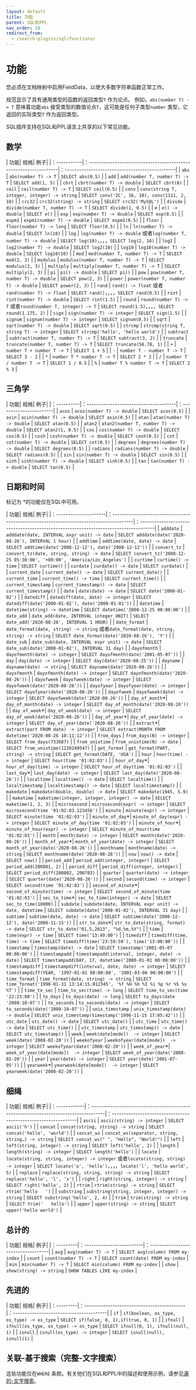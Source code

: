 ```yaml
---
layout: default
title: 功能
parent: SQL和PPL
nav_order: 10
redirect_from:
  - /search-plugins/sql/functions/
---
```


# 功能

您必须在文档映射中启用FieldData，以使大多数字符串函数正常工作。

规范显示了具有通用类型的函数的返回类型`T` 作为论点。
例如，`abs(number T) -> T` 意味着功能`abs` 接受类型的数值论点`T`，这可能是任何子类型`number` 类型，它返回的实际类型`T` 作为返回类型。

SQL插件支持在SQL和PPL语言上共享的以下常见功能。

## 数学

| 功能| 规格| 例子|
|：-----------|：-----------------------------------------------------------------|：-----------------------------------------------|
| `abs`      | `abs(number T) -> T`                                             | `SELECT abs(0.5)`                              |
| `add`      | `add(number T, number T) -> T`                                   | `SELECT add(1, 5)`                             |
| `cbrt`     | `cbrt(number T) -> double`                                       | `SELECT cbrt(8)`                               |
| `ceil`     | `ceil(number T) -> T`                                            | `SELECT ceil(0.5)`                             |
| `conv`     | `conv(string T, integer, integer) -> string`                     | `SELECT conv('2C', 16, 10), conv(1111, 2, 10)` |
| `crc32`    | `crc32(string) -> string`                                        | `SELECT crc32('MySQL')`                        |
| `divide`   | `divide(number T, number T) -> T`                                | `SELECT divide(1, 0.5)`                        |
| `e`        | `e() -> double`                                                  | `SELECT e()`                                   |
| `exp`      | `exp(number T) -> double`                                        | `SELECT exp(0.5)`                              |
| `expm1`    | `expm1(number T) -> double`                                      | `SELECT expm1(0.5)`                            |
| `floor`    | `floor(number T) -> long`                                        | `SELECT floor(0.5)`                            |
| `ln`       | `ln(number T) -> double`                                         | `SELECT ln(10)`                                |
| `log`      | `log(number T) -> double` 或者`log(number T, number T) -> double` | `SELECT log(10)`，，，，`SELECT log(2, 16)`          |
| `log2`     | `log2(number T) -> double`                                       | `SELECT log2(10)`                              |
| `log10`    | `log10(number T) -> double`                                      | `SELECT log10(10)`                             |
| `mod`      | `mod(number T, number T) -> T`                                   | `SELECT mod(2, 3)`                             |
| `modulus`  | `modulus(number T, number T) -> T`                               | `SELECT modulus(2, 3)`                         |
| `multiply` | `multiply(number T, number T) -> T`                              | `SELECT multiply(2, 3)`                        |
| `pi`       | `pi() -> double`                                                 | `SELECT pi()`                                  |
| `pow`      | `pow(number T, number T) -> double`                              | `SELECT pow(2, 3)`                             |
| `power`    | `power(number T, number T) -> double`                            | `SELECT power(2, 3)`                           |
| `rand`     | `rand() -> float` 或者`rand(number T) -> float`                   | `SELECT rand()`，，，，`SELECT rand(0.5)`            |
| `rint`     | `rint(number T) -> double`                                       | `SELECT rint(1.5)`                             |
| `round`    | `round(number T) -> T` 或者`round(number T, integer) -> T`        | `SELECT round(1.5)`，，，，`SELECT round(1.175, 2)`  |
| `sign`     | `sign(number T) -> integer`                                      | `SELECT sign(1.5)`                             |
| `signum`   | `signum(number T) -> integer`                                    | `SELECT signum(0.5)`                           |
| `sqrt`     | `sqrt(number T) -> double`                                       | `SELECT sqrt(0.5)`                             |
| `strcmp`   | `strcmp(string T, string T) -> integer`                          | `SELECT strcmp('hello', 'hello world')`        |
| `subtract` | `subtract(number T, number T) -> T`                              | `SELECT subtract(3, 2)`                        |
| `truncate` | `truncate(number T, number T) -> T`                              | `SELECT truncate(56.78, 1)`                    |
| `+`        | `number T + number T -> T`                                       | `SELECT 1 + 5`                                 |
| `-`        | `number T - number T -> T`                                       | `SELECT 3 - 2`                                 |
| `*`        | `number T * number T -> T`                                       | `SELECT 2 * 3`                                 |
| `/`        | `number T / number T -> T`                                       | `SELECT 1 / 0.5`                               |
| `%`        | `number T % number T -> T`                                       | `SELECT 2 % 3`                                 |

## 三角学

| 功能| 规格| 例子|
|：----------|：--------------------------------------|：-----------------------|
| `acos`    | `acos(number T) -> double`            | `SELECT acos(0.5)`     |
| `asin`    | `asin(number T) -> double`            | `SELECT asin(0.5)`     |
| `atan`    | `atan(number T) -> double`            | `SELECT atan(0.5)`     |
| `atan2`   | `atan2(number T, number T) -> double` | `SELECT atan2(1, 0.5)` |
| `cos`     | `cos(number T) -> double`             | `SELECT cos(0.5)`      |
| `cosh`    | `cosh(number T) -> double`            | `SELECT cosh(0.5)`     |
| `cot`     | `cot(number T) -> double`             | `SELECT cot(0.5)`      |
| `degrees` | `degrees(number T) -> double`         | `SELECT degrees(0.5)`  |
| `radians` | `radians(number T) -> double`         | `SELECT radians(0.5)`  |
| `sin`     | `sin(number T) -> double`             | `SELECT sin(0.5)`      |
| `sinh`    | `sinh(number T) -> double`            | `SELECT sinh(0.5)`     |
| `tan`     | `tan(number T) -> double`             | `SELECT tan(0.5)`      |

## 日期和时间
标记为 *的功能仅在SQL中可用。

| 功能| 规格| 例子|
|：---------------------|：---------------------------------------------------------------------------------------|：------------------------------------------------------------------------------------|
| `adddate`            | `adddate(date, INTERVAL expr unit) -> date`                                            | `SELECT adddate(date('2020-08-26'), INTERVAL 1 hour)`                               |
| `addtime`            | `addtime(date, date) -> date`                                                          | `SELECT addtime(date('2008-12-12'), date('2008-12-12'))`                            |
| `convert_tz`         | `convert_tz(date, string, string) -> date`                                             | `SELECT convert_tz('2008-12-25 05:30:00', '+00:00', 'America/Los_Angeles')`         |
| `curtime`            | `curtime() -> time`                                                                    | `SELECT curtime()`                                                                  |
| `curdate`            | `curdate() -> date`                                                                    | `SELECT curdate()`                                                                  |
| `current_date`       | `current_date() -> date`                                                               | `SELECT current_date()`                                                             |
| `current_time`       | `current_time() -> time`                                                               | `SELECT current_time()`                                                             |
| `current_timestamp`  | `current_timestamp() -> date`                                                          | `SELECT current_timestamp()`                                                        |
| `date`               | `date(date) -> date`                                                                   | `SELECT date('2000-01-02')`                                                         |
| `datediff`           | `datediff(date, date) -> integer`                                                      | `SELECT datediff(date('2000-01-02'), date('2000-01-01'))`                           |
| `datetime`           | `datetime(string) -> datetime`                                                         | `SELECT datetime('2008-12-25 00:00:00')`                                            |
| `date_add`           | `date_add(date, INTERVAL integer UNIT)`                                                | `SELECT date_add('2020-08-26', INTERVAL 1 HOUR)`                                    |
| `date_format`        | `date_format(date, string) -> string` 或者`date_format(date, string, string) -> string` | `SELECT date_format(date('2020-08-26'), 'Y')`                                       |
| `date_sub`           | `date_sub(date, INTERVAL expr unit) -> date`                                           | `SELECT date_sub(date('2008-01-02'), INTERVAL 31 day)`                              |
| `dayofmonth`         | `dayofmonth(date) -> integer`                                                          | `SELECT dayofmonth(date('2001-05-07'))`                                             |
| `day`                | `day(date) -> integer`                                                                 | `SELECT day(date('2020-08-25'))`                                                    |
| `dayname`            | `dayname(date) -> string`                                                              | `SELECT dayname(date('2020-08-26'))`                                                |
| `dayofmonth`         | `dayofmonth(date) -> integer`                                                          | `SELECT dayofmonth(date('2020-08-26'))`                                             |
| `dayofweek`          | `dayofweek(date) -> integer`                                                           | `SELECT dayofweek(date('2020-08-26'))`                                              |
| `dayofyear`          | `dayofyear(date) -> integer`                                                           | `SELECT dayofyear(date('2020-08-26'))`                                              |
| `dayofweek`          | `dayofweek(date) -> integer`                                                           | `SELECT dayofweek(date('2020-08-26'))`                                              |
| `day_of_month`\*| `day_of_month(date) -> integer`                                                        | `SELECT day_of_month(date('2020-08-26'))`                                           |
| `day_of_week`\*| `day_of_week(date) -> integer`                                                         | `SELECT day_of_week(date('2020-08-26'))`                                            |
| `day_of_year`\*| `day_of_year(date) -> integer`                                                         | `SELECT day_of_year(date('2020-08-26'))`                                            |
| `extract`\*| `extract(part FROM date) -> integer`                                                   | `SELECT extract(MONTH FROM datetime('2020-08-26 10:11:12'))`                        |
| `from_days`          | `from_days(N) -> integer`                                                              | `SELECT from_days(733687)`                                                          |
| `from_unixtime`      | `from_unixtime(N) -> date`                                                             | `SELECT from_unixtime(1220249547)`                                                  |
| `get_format`         | `get_format(PART, string) -> string`                                                   | `SELECT get_format(DATE, 'USA')`                                                    |
| `hour`               | `hour(time) -> integer`                                                                | `SELECT hour(time '01:02:03')`                                                      |
| `hour_of_day`\*| `hour_of_day(time) -> integer`                                                         | `SELECT hour_of_day(time '01:02:03')`                                               |
| `last_day`\*| `last_day(date) -> integer`                                                            | `SELECT last_day(date('2020-08-26'))`                                               |
| `localtime`          | `localtime() -> date`                                                                  | `SELECT localtime()`                                                                |
| `localtimestamp`     | `localtimestamp() -> date`                                                             | `SELECT localtimestamp()`                                                           |
| `makedate`           | `makedate(double, double) -> date`                                                     | `SELECT makedate(1945, 5.9)`                                                        |
| `maketime`           | `maketime(integer, integer, integer) -> date`                                          | `SELECT maketime(1, 2, 3)`                                                          |
| `microsecond`        | `microsecond(expr) -> integer`                                                         | `SELECT microsecond(time '01:02:03.123456')`                                        |
| `minute`             | `minute(expr) -> integer`                                                              | `SELECT minute(time '01:02:03')`                                                    |
| `minute_of_day`\*| `minute_of_day(expr) -> integer`                                                       | `SELECT minute_of_day(time '01:02:03')`                                             |
| `minute_of_hour`\*| `minute_of_hour(expr) -> integer`                                                      | `SELECT minute_of_hour(time '01:02:03')`                                            |
| `month`              | `month(date) -> integer`                                                               | `SELECT month(date('2020-08-26'))`                                                  |
| `month_of_year`\*| `month_of_year(date) -> integer`                                                       | `SELECT month_of_year(date('2020-08-26'))`                                          |
| `monthname`          | `monthname(date) -> string`                                                            | `SELECT monthname(date('2020-08-26'))`                                              |
| `now`                | `now() -> date`                                                                        | `SELECT now()`                                                                      |
| `period_add`         | `period_add(integer, integer)`                                                         | `SELECT period_add(200801, 2)`                                                      |
| `period_diff`        | `period_diff(integer, integer)`                                                        | `SELECT period_diff(200802, 200703)`                                                |
| `quarter`            | `quarter(date) -> integer`                                                             | `SELECT quarter(date('2020-08-26'))`                                                |
| `second`             | `second(time) -> integer`                                                              | `SELECT second(time '01:02:03')`                                                    |
| `second_of_minute`\*| `second_of_minute(time) -> integer`                                                    | `SELECT second_of_minute(time '01:02:03')`                                          |
| `sec_to_time`\*| `sec_to_time(integer) -> date`                                                         | `SELECT sec_to_time(10000)`                                                         |
| `subdate`            | `subdate(date, INTERVAL expr unit) -> date, datetime`                                  | `SELECT subdate(date('2008-01-02'), INTERVAL 31 day)`                               |
| `subtime`            | `subtime(date, date) -> date`                                                          | `SELECT subtime(date('2008-12-12'), date('2008-11-15'))`                            |
| `str_to_date`\*| `str_to_date(string, format) -> date`                                                  | `SELECT str_to_date("01,5,2013", "%d,%m,%Y")`                                       |
| `time`               | `time(expr) -> time`                                                                   | `SELECT time('13:49:00')`                                                           |
| `timediff`           | `timediff(time, time) -> time`                                                         | `SELECT timediff(time('23:59:59'), time('13:00:00'))`                               |
| `timestamp`          | `timestamp(date) -> date`                                                              | `SELECT timestamp('2001-05-07 00:00:00')`                                           |
| `timestampadd`       | `timestampadd(interval, integer, date) -> date)`                                       | `SELECT timestampadd(DAY, 17, datetime('2000-01-01 00:00:00'))`                     |
| `timestampdiff`      | `timestampdiff(interval, date, date) -> integer`                                       | `SELECT timestampdiff(YEAR, '1997-01-01 00:00:00', '2001-03-06 00:00:00')`          |
| `time_format`        | `time_format(date, string) -> string`                                                  | `SELECT time_format('1998-01-31 13:14:15.012345', '%f %H %h %I %i %p %r %S %s %T')` |
| `time_to_sec`        | `time_to_sec(time) -> long`                                                            | `SELECT time_to_sec(time '22:23:00')`                                               |
| `to_days`            | `to_days(date) -> long`                                                                | `SELECT to_days(date '2008-10-07')`                                                 |
| `to_seconds`         | `to_seconds(date) -> integer`                                                          | `SELECT to_seconds(date('2008-10-07'))`                                             |
| `unix_timestamp`     | `unix_timestamp(date) -> double`                                                       | `SELECT unix_timestamp(timestamp('1996-11-15 17:05:42'))`                           |
| `utc_date`           | `utc_date() -> date`                                                                   | `SELECT utc_date()`                                                                 |
| `utc_time`           | `utc_time() -> date`                                                                   | `SELECT utc_time()`                                                                 |
| `utc_timestamp`      | `utc_timestamp() -> date`                                                              | `SELECT utc_timestamp()`                                                            |
| `week`               | `week(date[mode])  -> integer`                                                         | `SELECT week(date('2008-02-20'))`                                                   |
| `weekofyear`         | `weekofyear(date[mode])  -> integer`                                                   | `SELECT weekofyear(date('2008-02-20'))`                                             |
| `week_of_year`\*| `week_of_year(date[mode])  -> integer`                                                 | `SELECT week_of_year(date('2008-02-20'))`                                           |
| `year`               | `year(date) -> integer`                                                                | `SELECT year(date('2001-07-05'))`                                                   |
| `yearweek`\*| `yearweek(date[mode])  -> integer`                                                     | `SELECT yearweek(date('2008-02-20'))`                                               |

## 细绳

| 功能| 规格| 例子|
|：------------|：------------------------------------------------------------------------------------|：---------------------------------------------------------------|
| `ascii`     | `ascii(string) -> integer`                                                          | `SELECT ascii('h')`                                            |
| `concat`    | `concat(string, string) -> string`                                                  | `SELECT concat('hello', 'world')`                              |
| `concat_ws` | `concat_ws(separator, string, string…) -> string`                                   | `SELECT concat_ws(" ", "Hello", "World!")`                     |
| `left`      | `left(string, integer) -> string`                                                   | `SELECT left('hello', 2)`                                      |
| `length`    | `length(string) -> integer`                                                         | `SELECT length('hello')`                                       |
| `locate`    | `locate(string, string, integer) -> integer` 或者`locate(string, string) -> integer` | `SELECT locate('o', 'hello')`，，，，`locate('l', 'hello world', 5)` |
| `replace`   | `replace(string, string, string) -> string`                                         | `SELECT replace('hello', 'l', 'x')`                            |
| `right`     | `right(string, integer) -> string`                                                  | `SELECT right('hello', 2)`                                     |
| `rtrim`     | `rtrim(string) -> string`                                                           | `SELECT rtrim('hello   ')`                                     |
| `substring` | `substring(string, integer, integer) -> string`                                     | `SELECT substring('hello', 2, 4)`                              |
| `trim`      | `trim(string) -> string`                                                            | `SELECT trim('   hello')`                                      |
| `upper`     | `upper(string) -> string`                                                           | `SELECT upper('hello world')`                                  |

## 总计的

| 功能| 规格| 例子|
|：---------|：-------------------------|：-----------------------------------|
| `avg`    | `avg(number T) -> T`     | `SELECT avg(column) FROM my-index` |
| `count`  | `count(number T) -> T`   | `SELECT count(date) FROM my-index` |
| `min`    | `min(number T) -> T`     | `SELECT min(column) FROM my-index` |
| `show`   | `show(string) -> string` | `SHOW TABLES LIKE my-index`        |

## 先进的

| 功能| 规格| 例子|
|：---------|：-------------------------------------------|：----------------------------------------|
| `if`     | `if(boolean, os_type, os_type) -> os_type` | `SELECT if(false, 0, 1),if(true, 0, 1)` |
| `ifnull` | `ifnull(os_type, os_type) -> os_type`      | `SELECT ifnull(0, 1), ifnull(null, 1)`  |
| `isnull` | `isnull(os_type) -> integer`               | `SELECT isnull(null), isnull(1)`        |

## 关联-基于搜索（完整-文字搜索）

这些功能仅在`WHERE` 条款。有关他们在SQL和PPL中的描述和使用示例，请参见[满的-文字搜索]({{site.url}}{{site.baseurl}}/search-plugins/sql/full-text/)。

